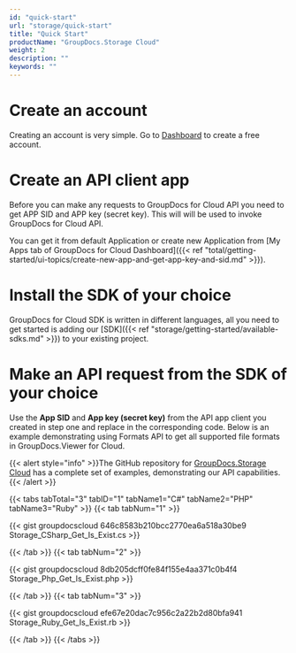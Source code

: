 ```yaml
---
id: "quick-start"
url: "storage/quick-start"
title: "Quick Start"
productName: "GroupDocs.Storage Cloud"
weight: 2
description: ""
keywords: ""
---
```



# Create an account #

Creating an account is very simple. Go to [Dashboard](https://dashboard.groupdocs.cloud) to create a free account.

# Create an API client app #

Before you can make any requests to GroupDocs for Cloud API you need to get APP SID and APP key (secret key). This will will be used to invoke GroupDocs for Cloud API.

You can get it from default Application or create new Application from [My Apps tab of GroupDocs for Cloud Dashboard]({{< ref "total/getting-started/ui-topics/create-new-app-and-get-app-key-and-sid.md" >}}).

# Install the SDK of your choice #

GroupDocs for Cloud SDK is written in different languages, all you need to get started is adding our [SDK]({{< ref "storage/getting-started/available-sdks.md" >}}) to your existing project.

# Make an API request from the SDK of your choice #

Use the **App SID** and **App key (secret key)** from the API app client you created in step one and replace in the corresponding code. Below is an example demonstrating using Formats API to get all supported file formats in GroupDocs.Viewer for Cloud.

{{< alert style="info" >}}The GitHub repository for [GroupDocs.Storage Cloud](https://github.com/groupdocs-storage-cloud) has a complete set of examples, demonstrating our API capabilities.{{< /alert >}}

{{< tabs tabTotal="3" tabID="1" tabName1="C#" tabName2="PHP" tabName3="Ruby" >}} {{< tab tabNum="1" >}}

{{< gist groupdocscloud 646c8583b210bcc2770ea6a518a30be9 Storage_CSharp_Get_Is_Exist.cs >}}

{{< /tab >}} {{< tab tabNum="2" >}}

{{< gist groupdocscloud 8db205dcff0fe84f155e4aa371c0b4f4 Storage_Php_Get_Is_Exist.php >}}

{{< /tab >}} {{< tab tabNum="3" >}}

{{< gist groupdocscloud efe67e20dac7c956c2a22b2d80bfa941 Storage_Ruby_Get_Is_Exist.rb >}}

{{< /tab >}} {{< /tabs >}}
